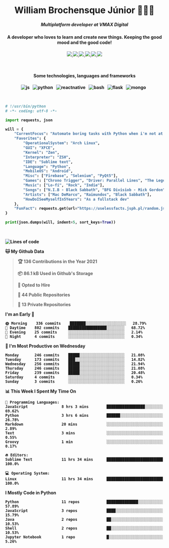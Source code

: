 <h1 align="center">William Brochensque Júnior 👨🏼‍💻</h1>

<h5 align="center">Multiplatform developer at VMAX Digital</h5>
<h4 align="center">A developer who loves to learn and create new things. Keeping the good mood and the good code!<h4/>

<p align="center">
	<a href="https://gist.github.com/willnaoosmith">
		<img src="https://img.shields.io/badge/-Github-000?style=for-the-badge&logo=Github&logoColor=white" />
	</a>
	<a href="https://stackoverflow.com/users/story/12368797">
		<img src="https://img.shields.io/badge/-Stackoverflow-4CA143?style=for-the-badge&logo=Stackoverflow&logoColor=white" />
	</a>
	<a href="mailto:brochensquewill@protonmail.com">
		<img src="https://img.shields.io/badge/protonmail-%238B89CC.svg?&style=for-the-badge&logo=protonmail&logoColor=white" />
	</a>
	<a href="https://www.facebook.com/willnaoosmith">
		<img src="https://img.shields.io/badge/facebook-%231877F2.svg?&style=for-the-badge&logo=facebook&logoColor=white" />
	</a>
	<a href="https://twitter.com/willnaoosmit">
		<img src="https://img.shields.io/badge/twitter-%231DA1F2.svg?&style=for-the-badge&logo=twitter&logoColor=white" />
	</a>
	<a href="https://open.spotify.com/playlist/7vH3uawXW4r3mX2NNglmeI?si=Fcrr0zmITmylmWQLg5ANgQ">
		<img src="https://img.shields.io/badge/spotify-%231ED760.svg?&style=for-the-badge&logo=spotify&logoColor=white" />
	</a>
</p>

<br>

<h4 align="center">Some technologies, languages and frameworks<h4/>
	
<p align="center">
	<img src="https://img.shields.io/badge/javascript%20-%23323330.svg?&style=for-the-badge&logo=javascript&logoColor=%23F7DF1E" alt="js" />&nbsp;&nbsp;
	<img src="https://img.shields.io/badge/python%20-%2314354C.svg?&style=for-the-badge&logo=python&logoColor=white" alt="python" />&nbsp;&nbsp;
	<img src="https://img.shields.io/badge/react_native%20-%2320232a.svg?&style=for-the-badge&logo=react&logoColor=%2361DAFB" alt="reactnative" />&nbsp;&nbsp;
	<img src="https://img.shields.io/badge/shell_script%20-%23121011.svg?&style=for-the-badge&logo=gnu-bash&logoColor=white" alt="bash" />&nbsp;&nbsp;
	<img src="https://img.shields.io/badge/flask%20-%23000.svg?&style=for-the-badge&logo=flask&logoColor=white" alt="flask" />&nbsp;&nbsp;
	<img src="https://img.shields.io/badge/MongoDB-%234ea94b.svg?&style=for-the-badge&logo=mongodb&logoColor=white" alt="mongo" />&nbsp;&nbsp;
</p>

<br>

```python
# !/usr/bin/python
# -*- coding: utf-8 -*-

import requests, json

will = {
    "CurrentFocus": "Automate boring tasks with Python when i'm not at work",
    "Favorites": {
        "OperationalSystem": "Arch Linux",
        "GUI": "XFCE",
        "Kernel": "Zen",
        "Interpreter": "ZSH",
        "IDE": "Sublime text",
        "Language": "Python",
        "MobileOS": "Android",
        "Misc": ["Firebase", "Selenium", "PyQt5"],
        "Games": ["Chrono Trigger", "Driver: Parallel Lines", "The Legend of Zelda: The Minish Cap", "Some kaizos"],
        "Music": ["Lo-fi", "Rock", "Indie"],
        "Songs": ["N.I.B - Black Sabbath", "BFG Divisiob - Mick Gordon", "Goodbye weekend - Mac DeMarco"],
        "Artists": ["Mac DeMarco", "Raimundos", "Black Sabbath"],
        "HowDoISeeMyselfIn5Years": "As a fullstack dev"
    },
    "FunFact": requests.get(url="https://uselessfacts.jsph.pl/random.json?language=en").json()['text']
}

print(json.dumps(will, indent=5, sort_keys=True))
```

<br>

<!--START_SECTION:waka-->
![Lines of code](https://img.shields.io/badge/From%20Hello%20World%20I%27ve%20Written-3.1%20million%20lines%20of%20code-blue)

**🐱 My Github Data** 

> 🏆 136 Contributions in the Year 2021
 > 
> 📦 86.1 kB Used in Github's Storage 
 > 
> 💼 Opted to Hire
 > 
> 📜 44 Public Repositories 
 > 
> 🔑 13 Private Repositories  
 > 
**I'm an Early 🐤** 

```text
🌞 Morning    336 commits    ███████░░░░░░░░░░░░░░░░░░   28.79% 
🌆 Daytime    802 commits    █████████████████░░░░░░░░   68.72% 
🌃 Evening    25 commits     ░░░░░░░░░░░░░░░░░░░░░░░░░   2.14% 
🌙 Night      4 commits      ░░░░░░░░░░░░░░░░░░░░░░░░░   0.34%

```
📅 **I'm Most Productive on Wednesday** 

```text
Monday       246 commits    █████░░░░░░░░░░░░░░░░░░░░   21.08% 
Tuesday      173 commits    ███░░░░░░░░░░░░░░░░░░░░░░   14.82% 
Wednesday    256 commits    █████░░░░░░░░░░░░░░░░░░░░   21.94% 
Thursday     246 commits    █████░░░░░░░░░░░░░░░░░░░░   21.08% 
Friday       239 commits    █████░░░░░░░░░░░░░░░░░░░░   20.48% 
Saturday     4 commits      ░░░░░░░░░░░░░░░░░░░░░░░░░   0.34% 
Sunday       3 commits      ░░░░░░░░░░░░░░░░░░░░░░░░░   0.26%

```


📊 **This Week I Spent My Time On** 

```text
💬 Programming Languages: 
JavaScript               8 hrs 3 mins        █████████████████░░░░░░░░   69.62% 
Python                   3 hrs 6 mins        ██████░░░░░░░░░░░░░░░░░░░   26.78% 
Markdown                 20 mins             ░░░░░░░░░░░░░░░░░░░░░░░░░   2.89% 
Text                     3 mins              ░░░░░░░░░░░░░░░░░░░░░░░░░   0.55% 
Groovy                   1 min               ░░░░░░░░░░░░░░░░░░░░░░░░░   0.17%

🔥 Editors: 
Sublime Text             11 hrs 34 mins      █████████████████████████   100.0%

💻 Operating System: 
Linux                    11 hrs 34 mins      █████████████████████████   100.0%

```

**I Mostly Code in Python** 

```text
Python                   11 repos            ██████████████░░░░░░░░░░░   57.89% 
JavaScript               3 repos             ████░░░░░░░░░░░░░░░░░░░░░   15.79% 
Java                     2 repos             ██░░░░░░░░░░░░░░░░░░░░░░░   10.53% 
Shell                    2 repos             ██░░░░░░░░░░░░░░░░░░░░░░░   10.53% 
Jupyter Notebook         1 repo              █░░░░░░░░░░░░░░░░░░░░░░░░   5.26%

```



<!--END_SECTION:waka-->
